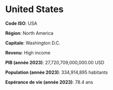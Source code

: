 # United States

**Code ISO**: USA

**Région**: North America

**Capitale**: Washington D.C.

**Revenu**: High income

**PIB (année 2023)**: 27,720,709,000,000.00 USD

**Population (année 2023)**: 334,914,895 habitants

**Espérance de vie (année 2023)**: 78.4 ans

